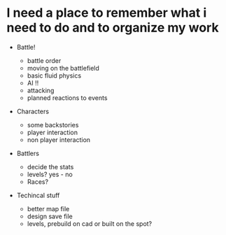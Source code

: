 # I need a place to remember what i need to do and to organize my work

- Battle!
	- battle order
	- moving on the battlefield
	- basic fluid physics
	- AI !!
	- attacking
	- planned reactions to events

- Characters
	- some backstories
	- player interaction
	- non player interaction

- Battlers
	- decide the stats
	- levels? yes - no
	- Races?

- Techincal stuff
	- better map file
	- design save file
	- levels, prebuild on cad or built on the spot?